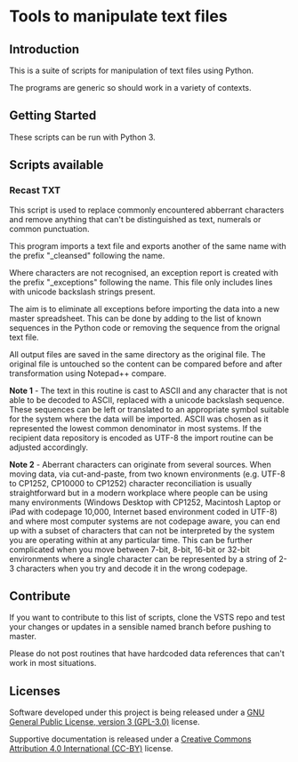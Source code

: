# Tools to manipulate text files

## Introduction 

This is a suite of scripts for manipulation of text files using Python.

The programs are generic so should work in a variety of contexts. 

## Getting Started

These scripts can be run with Python 3.

## Scripts available

### Recast TXT

This script is used to replace commonly encountered abberrant characters and remove anything that can't be distinguished as text, numerals or common punctuation.

This program imports a text file and exports another of the same name with the prefix "_cleansed" following the name.

Where characters are not recognised, an exception report is created with the prefix "_exceptions" following the name. This file only includes lines with unicode backslash strings present. 

The aim is to eliminate all exceptions before importing the data into a new master spreadsheet. This can be done by adding to the list of known sequences in the Python code or removing the sequence from the orignal text file.

All output files are saved in the same directory as the original file. The original file is untouched so the content can be compared before and after transformation using Notepad++ compare.

**Note 1** - The text in this routine is cast to ASCII and any character that is not able to be decoded to ASCII, replaced with a unicode backslash sequence. These sequences can be left or translated to an appropriate symbol suitable for the system where the data will be imported. ASCII was chosen as it represented the lowest common denominator in most systems. If the recipient data repository is encoded as UTF-8 the import routine can be adjusted accordingly.

**Note 2** - Aberrant characters can originate from several sources. When moving data, via cut-and-paste, from two known environments (e.g. UTF-8 to CP1252, CP10000 to CP1252) character reconciliation is usually straightforward but in a modern workplace where people can be using many environments (Windows Desktop with CP1252, Macintosh Laptop or iPad with codepage 10,000, Internet based environment coded in UTF-8) and where most computer systems are not codepage aware, you can end up with a subset of characters that can not be interpreted by the system you are operating within at any particular time. This can be further complicated when you move between 7-bit, 8-bit, 16-bit or 32-bit environments where a single character can be represented by a string of 2-3 characters when you try and decode it in the wrong codepage.

## Contribute

If you want to contribute to this list of scripts, clone the VSTS repo and test your changes or updates in a sensible named branch before pushing to master.

Please do not post routines that have hardcoded data references that can't work in most situations.

## Licenses

Software developed under this project is being released under a [GNU General Public License, version 3 (GPL-3.0)][1] license.

Supportive documentation is released under a [Creative Commons Attribution 4.0 International (CC-BY)][2] license.


[1]: https://opensource.org/licenses/GPL-3.0
[2]: https://creativecommons.org/licenses/by/4.0/legalcode
